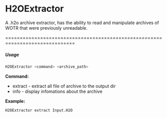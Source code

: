 H2OExtractor
=======

A .h2o archive extractor, has the ability to read and manipulate archives of WOTR that were previously unreadable.


==============================================================================
##### Usage
```sh
H2OExtractor <command> <archive_path>
```

**Command:**
- extract - extract all file of archive to the output dir
- info - display infomations about the archive

**Example:**
```sh
H2OExtractor extract Input.H2O
```
